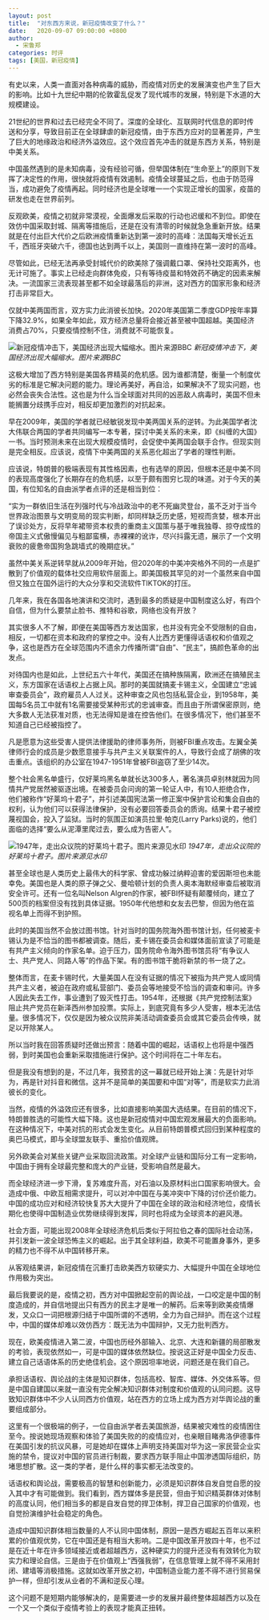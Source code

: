 ```yaml
---
layout: post
title:  "对东西方来说，新冠疫情改变了什么？"
date:   2020-09-07 09:00:00 +0800
author: 
  - 宋鲁郑
categories: 时评
tags: [美国，新冠疫情]
---
```

有史以来，人类一直面对各种病毒的威胁，而疫情对历史的发展演变也产生了巨大的影响。比如十九世纪中期的伦敦霍乱促发了现代城市的发展，特别是下水道的大规模建设。

21世纪的世界和过去已经完全不同了。深度的全球化、互联网时代信息的即时传送和分享，导致目前正在全球肆虐的新冠疫情，由于东西方应对的显著差异，产生了巨大的地缘政治和经济外溢效应。这个效应首先冲击的就是东西方关系，特别是中美关系。

中国虽然遇到的是未知病毒，没有经验可循，但举国体制在“生命至上”的原则下发挥了决定性的作用，很快就将疫情有效遏制。疫情全球蔓延之后，也由于防范得当，成功避免了疫情再起。同时经济也是全球唯一一个实现正增长的国家，疫苗的研发也走在世界前列。

反观欧美，疫情之初就非常漠视，全面爆发后采取的行动也迟缓和不到位。即使在效仿中国采取封城、隔离等措施后，还是在没有清零的时候就急急重新开放。结果就是在付出巨大代价之后欧洲疫情重新达到第一波时的高峰：法国每天增长近五千，西班牙突破六千，德国也达到两千以上，美国则一直维持在第一波时的高峰。

尽管如此，已经无法再承受封城代价的欧美除了强调戴口罩、保持社交距离外，也无计可施了。事实上已经走向群体免疫，只有等待疫苗和特效药不确定的因素来解决。一流国家三流表现甚至都不如全球最落后的非洲，这对西方的国家形象和经济打击非常巨大。

仅就中美两国而言，双方实力此消彼长加快。2020年美国第二季度GDP按年率算下降32.9%，如果全年如此，双方经济总量将会接近甚至被中国超越。美国经济消费占70%，只要疫情控制不住，消费就不可能恢复。

![新冠疫情冲击下，美国经济出现大幅缩水。图片来源BBC]({{site.url}}/assets/images/20200831135449231.png)
*新冠疫情冲击下，美国经济出现大幅缩水。图片来源BBC*

这极大增加了西方特别是美国各界精英的危机感。因为谁都清楚，衡量一个制度优劣的标准是它解决问题的能力。理论再美好，再自洽，如果解决不了现实问题，也必然会丧失合法性。这也是为什么当全球面对共同的凶恶敌人病毒时，美国不但未能搁置分歧携手应对，相反却更加激烈的对抗起来。

早在2009年，美国的学者就已经敏锐发现中美两国关系的逆转。为此美国学者沈大伟联合两国的学者共同编写一本专著，探讨中美关系的未来，即《纠缠的大国》一书。当时预测未来在出现大规模疫情时，会促使中美两国会联手合作。但现实则是完全相反。应该说，疫情下中美两国的关系恶化超出了学者的理性判断。

应该说，特朗普的极端表现有其性格因素，也有选举的原因，但根本还是中美不同的表现高度强化了长期存在的危机感，以至于颇有图穷匕现的味道。对于今天的美国，有位知名的自由派学者点评的还是相当到位：

“实为一群依旧生活在列强时代与冷战政治中的老不死幽灵登台，虽不乏对于当今世界政治图景与文明变局的现实判断，却同样缺乏历史感，短视而贪婪，根本开出了误诊处方，反将早年裙带资本权贵的重商主义国策与基于唯我独尊、掠夺成性的帝国主义式傲慢偏见与粗鄙蛮横，赤裸裸的讹诈，尽兴抖露无遗，展示了一个文明衰败的疲惫帝国狗急跳墙式的晚期症状。”

虽然中美关系逆转早就从2009年开始，但2020年的中美冲突格外不同的一点是扩散到了价值观的载体社交应用软件层面上。即美国极其罕见的对一个虽然来自中国但又独立在国外运行的大众分享和交流软件TIKTOK的打压。

几年来，我在各国各地演讲和交流时，遇到最多的质疑是中国制度这么好，有四个自信，但为什么要禁止脸书、推特和谷歌，网络也没有开放？

其实很多人不了解，即便在美国等西方发达国家，也并没有完全不受限制的自由，相反，一切都在资本和政府的掌控之中。没有人比西方更懂得话语权和价值观之争，这也是西方在全球范围内不遗余力传播所谓“自由”、“民主”，搞颜色革命的出发点。

对待国内也是如此，上世纪五六十年代，美国还在搞种族隔离，欧洲还在搞殖民主义，东方国家在话语权上占据上风。那时的美国就搞麦卡锡主义，全国建立“忠诚审查委员会”，政府雇员人人过关。这种审查之风也包括私营企业，到1958年，美国每5名员工中就有1名需要接受某种形式的忠诚审查。而且由于所谓保密原则，绝大多数人无法获准对质，也无法得知是谁在控告他们。在很多情况下，他们甚至不知道自己已经被指控了。

凡是愿意为这些受害人提供法律援助的律师事务所，则被FBI重点攻击。左翼全美律师行会的成员是少数愿意接手与共产主义关联案件的人，导致行会成了胡佛的攻击重点。该组织的办公室在1947-1951年曾被FBI盗窃了至少14次。

整个社会黑名单盛行，仅好莱坞黑名单就长达300多人，著名演员卓别林就因为同情共产党居然被驱逐出境。在被委员会问询的第一轮证人中，有10人拒绝合作，他们被称作“好莱坞十君子”，并引述美国宪法第一修正案中保护言论和集会自由的权利，认为他们可以获得法律保护，没有必要回答委员会的质询。结果十君子被控蔑视国会，投入了监狱。当时的氛围正如演员拉里·帕克(Larry Parks)说的，他们面临的选择“要么从泥潭里爬过去，要么成为告密人”。

![1947年，走出众议院的好莱坞十君子。图片来源见水印]({{site.url}}/assets/images/20200831135732227.jpg)
*1947年，走出众议院的好莱坞十君子。图片来源见水印*

甚至全球也是人类历史上最伟大的科学家、曾成功躲过纳粹迫害的爱因斯坦也未能幸免。美国也是人类的原子弹之父、曼哈顿计划的负责人奥本海默经审查后被取消安全许可。还有一位名叫Nelson Algren的作家，被FBI怀疑有颠覆倾向，建立了500页的档案但没有找到具体证据。1950年代他想和女友去巴黎，但因为他在监视名单上而得不到护照。

此时的美国当然不会放过图书馆。针对当时的国务院海外图书馆计划，任何被麦卡锡认为是不恰当的图书都被调查。随后，麦卡锡在委员会和媒体面前宣读了可能是有共产主义倾向的作家名单。迫于压力，国务院命令海外图书馆员将“有争议人士、共产党人、同路人等”的作品下架。有的图书馆干脆将新禁的书一烧了之。

整体而言，在麦卡锡时代，大量美国人在没有证据的情况下被指为共产党人或同情共产主义者，被迫在政府或私营部门、委员会等地接受不恰当的调查和审问。许多人因此失去工作，事业遭到了毁灭性打击。1954年，还根据《共产党控制法案》阻止共产党员在新泽西州参加投票。实际上，到底究竟有多少人受害，根本无法估量。很多情况下，仅仅是因为被众议院非美活动调查委员会或其它委员会传唤，就足以开除某人。

所以当时我在回答质疑时还做出预言：随着中国的崛起，话语权上也将是中强西弱，到时美国也会重新采取措施进行保护。这个时间将在二十年左右。

但是我没有想到的是，不过几年，我预言的这一幕就已经开始上演：先是针对华为，再是针对抖音和微信。这并不是简单的美国要和中国“对等”，而是软实力此消彼长的变化。

当然，疫情的外溢效应还有很多，比如直接影响美国大选结果。在目前的情况下，特朗普胜选的可能性大幅下降。这也是新冠疫情对中国宏观发展最大的负面影响。在这种情况下，中美对抗的形式会发生变化。从目前特朗普模式回归到某种程度的奥巴马模式，即与全球盟友联手、重拾价值观牌。

另外欧美会对某些关键产业采取回流政策。对全球产业链和国际分工有一定影响，中国由于拥有全球最完整和庞大的产业链，受影响自然是最大。

而全球经济进一步下滑，复苏难度升高，对石油以及原材料出口国家影响很大。会造成中俄、中欧互相需求提升，可以对冲中国在与美冲突中下降的讨价还价能力。中国的成功应对和经济较快复苏大大提升了中国在全球的政治和经济地位，疫情长期化也使得中国制造业优势继续得到发挥，同时也将成为全球资本的避风港。

社会方面，可能出现2008年全球经济危机后类似于阿拉伯之春的国际社会动荡，并引发新一波全球恐怖主义的崛起。出于其全球利益，欧美不可能置身事外，更多的精力也不得不从中国转移开来。

从客观结果讲，新冠疫情在沉重打击欧美西方软硬实力、大幅提升中国在全球地位作用极为突出。

最后我要说的是，疫情之初，西方对中国掀起空前的舆论战，一口咬定是中国的制度造成的，并自信地提出只有西方的民主才是唯一的解药。后来等到欧美疫情爆发，又众口一词把根源归结于中国所谓的不透明，全力为自己辩护。而在这个过程中，中国的媒体却难以效仿西方：既无法为中国辩护，又无力批判西方。

现在，欧美疫情进入第二波，中国也历经外部输入、北京、大连和新疆的局部散发的考验，表现依然如一，可是中国的媒体依然缺位。按说这正好是中国全力反击、建立自己话语体系的历史绝佳机会。这个原因坦率地说，问题还是在我们自己。

承担话语权、舆论战的主体是知识群体，包括高校、智库、媒体、外交体系等。但是中国自建国以来就一直没有完全解决知识群体对制度和价值观的认同问题。这导致知识群体中不少人认同西方价值观，站在西方的立场上成为西方对华舆论战的重要组成部分。

这里有一个很极端的例子，一位自由派学者去美国旅游，结果被灾难性的疫情困住至今。按说她现场观察和体验了美国失败的的疫情应对，也亲眼目睹弗洛伊德事件在美国引发的抗议风暴，可是她却在媒体上声明支持美国对华为这一家民营企业实施的禁令，提议对中国的官员进行制裁，要求西方联手阻止中国渗透国际组织，防堵思想扩散。这一类的学者，是什么样的事实都无法改变的。

话语权和舆论战，需要极高的智慧和创新能力，必须是知识群体自发自觉自愿的投入其中才有可能做到。我们看到，西方媒体多是民营，但由于知识精英群体对体制的高度认同，他们相当多的都是自发自觉的捍卫体制，捍卫自己国家的价值观，也自觉扮演维护社会稳定的角色。

造成中国知识群体相当数量的人不认同中国体制，原因一是西方崛起五百年以来积累的价值观优势，它在中国还是有相当大影响。二是中国改革开放四十年，也不过是在近十年在许多领域接近或者超越西方，这种硬实力的提升还没有有效转化为软实力和理论自信。三是由于在价值观上“西强我弱”，在信息管理上就不得不采用封闭、建墙等消极措施。这就如改革开放之初，中国制造业能力差不得不进行贸易保护一样，但却引发从业者的不满和逆反心理。

这个问题不是短期内能够解决的，是需要进一步的发展并最终整体超越西方以及在一个又一个类似于疫情考验上的表现才能真正扭转。
